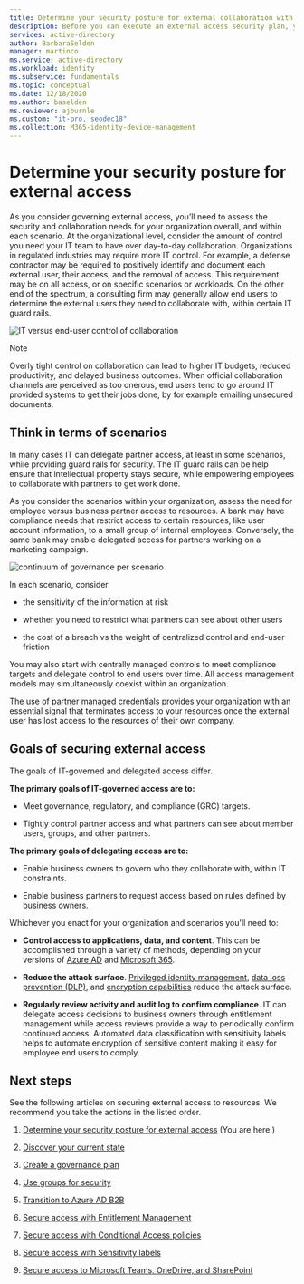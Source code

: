 ```yaml
---
title: Determine your security posture for external collaboration with Azure Active Directory 
description: Before you can execute an external access security plan, you must determine what you are trying to achieve.
services: active-directory
author: BarbaraSelden
manager: martinco
ms.service: active-directory
ms.workload: identity
ms.subservice: fundamentals
ms.topic: conceptual
ms.date: 12/18/2020
ms.author: baselden
ms.reviewer: ajburnle
ms.custom: "it-pro, seodec18"
ms.collection: M365-identity-device-management
---
```


# Determine your security posture for external access 

As you consider governing external access, you’ll need to assess the security and collaboration needs for your organization overall, and within each scenario. At the organizational level, consider the amount of control you need your IT team to have over day-to-day collaboration. Organizations in regulated industries may require more IT control. For example, a defense contractor may be required to positively identify and document each external user, their access, and the removal of access. This requirement may be on all access, or on specific scenarios or workloads. On the other end of the spectrum, a consulting firm may generally allow end users to determine the external users they need to collaborate with, within certain IT guard rails. 

![IT versus end-user control of collaboration](media/secure-external-access/1-overall-control.png)

> [!NOTE]
> Overly tight control on collaboration can lead to higher IT budgets, reduced productivity, and delayed business outcomes. When official collaboration channels are perceived as too onerous, end users tend to go around IT provided systems to get their jobs done, by for example emailing unsecured documents.

## Think in terms of scenarios

In many cases IT can delegate partner access, at least in some scenarios, while providing guard rails for security. The IT guard rails can be help ensure that intellectual property stays secure, while empowering employees to collaborate with partners to get work done.

As you consider the scenarios within your organization, assess the need for employee versus business partner access to resources. A bank may have compliance needs that restrict access to certain resources, like user account information, to a small group of internal employees. Conversely, the same bank may enable delegated access for partners working on a marketing campaign.

![continuum of governance per scenario](media\secure-external-access\1-scenarios.png)

In each scenario, consider 

* the sensitivity of the information at risk

* whether you need to restrict what partners can see about other users

* the cost of a breach vs the weight of centralized control and end-user friction

 You may also start with centrally managed controls to meet compliance targets and delegate control to end users over time. All access management models may simultaneously coexist within an organization. 

The use of [partner managed credentials](../external-identities/what-is-b2b.md) provides your organization with an essential signal that terminates access to your resources once the external user has lost access to the resources of their own company.

## Goals of securing external access

The goals of IT-governed and delegated access differ.

**The primary goals of IT-governed access are to:**

* Meet governance, regulatory, and compliance (GRC) targets. 

* Tightly control partner access and what partners can see about member users, groups, and other partners.

**The primary goals of delegating access are to:**

* Enable business owners to govern who they collaborate with, within IT constraints.

* Enable business partners to request access based on rules defined by business owners.

Whichever you enact for your organization and scenarios you'll need to: 

* **Control access to applications, data, and content**. This can be accomplished through a variety of methods, depending on your versions of [Azure AD](https://www.microsoft.com/security/business/identity-access-management/azure-ad-pricing) and [Microsoft 365](https://www.microsoft.com/microsoft-365/compare-microsoft-365-enterprise-plans). 

* **Reduce the attack surface**. [Privileged identity management](../privileged-identity-management/pim-configure.md), [data loss prevention (DLP),](/exchange/security-and-compliance/data-loss-prevention/data-loss-prevention) and [encryption capabilities](/exchange/security-and-compliance/data-loss-prevention/data-loss-prevention) reduce the attack surface.

* **Regularly review activity and audit log to confirm compliance**. IT can delegate access decisions to business owners through entitlement management while access reviews provide a way to periodically confirm continued access. Automated data classification with sensitivity labels helps to automate encryption of sensitive content making it easy for employee end users to comply.

## Next steps 

See the following articles on securing external access to resources. We recommend you take the actions in the listed order.

1. [Determine your security posture for external access](1-secure-access-posture.md) (You are here.)

2. [Discover your current state](2-secure-access-current-state.md)

3. [Create a governance plan](3-secure-access-plan.md)

4. [Use groups for security](4-secure-access-groups.md)

5. [Transition to Azure AD B2B](5-secure-access-b2b.md)

6. [Secure access with Entitlement Management](6-secure-access-entitlement-managment.md)

7. [Secure access with Conditional Access policies](7-secure-access-conditional-access.md)

8. [Secure access with Sensitivity labels](8-secure-access-sensitivity-labels.md)

9. [Secure access to Microsoft Teams, OneDrive, and SharePoint](9-secure-access-teams-sharepoint.md)
 

​